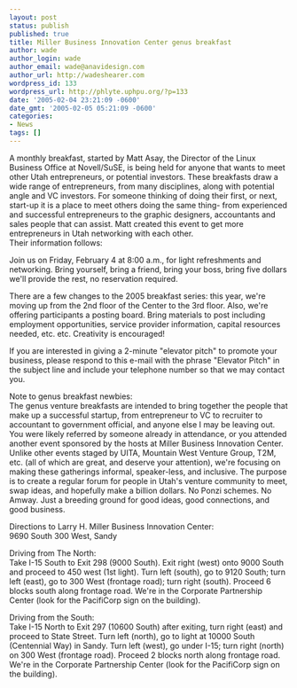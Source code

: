```yaml
---
layout: post
status: publish
published: true
title: Miller Business Innovation Center genus breakfast
author: wade
author_login: wade
author_email: wade@anavidesign.com
author_url: http://wadeshearer.com
wordpress_id: 133
wordpress_url: http://phlyte.uphpu.org/?p=133
date: '2005-02-04 23:21:09 -0600'
date_gmt: '2005-02-05 05:21:09 -0600'
categories:
- News
tags: []
---
```

<p>A monthly breakfast, started by Matt Asay, the Director of the Linux Business Office at  Novell/SuSE, is being held for anyone that wants to meet other Utah entrepreneurs, or potential investors. These breakfasts draw a wide range of entrepreneurs, from many disciplines, along with potential angle and VC investors. For someone thinking of doing their first, or next, start-up it is a place to meet others doing the same thing- from experienced and successful entrepreneurs to the graphic designers, accountants and sales people that can assist. Matt created this event to get more entrepreneurs in Utah networking with each other.<br />
Their information follows:</p>
<p>Join us on Friday, February 4 at 8:00 a.m., for light refreshments and networking. Bring yourself, bring a friend, bring your boss, bring five dollars   we'll provide the rest, no reservation required.</p>
<p>There are a few changes to the 2005 breakfast series:  this year, we're moving up from the 2nd floor of the Center to the 3rd floor.  Also, we're offering participants a posting board.  Bring materials to post including employment opportunities, service provider information, capital resources needed, etc. etc.  Creativity is encouraged!</p>
<p>If you are interested in giving a 2-minute "elevator pitch" to promote your business, please respond to this e-mail with the phrase "Elevator Pitch" in the subject line and include your telephone number so that we may contact you. </p>
<p>Note to genus breakfast newbies:<br />
The genus venture breakfasts are intended to bring together the people that make up a successful startup, from entrepreneur to VC to recruiter to accountant to government official, and anyone else I may be leaving out.  You were likely referred by someone already in attendance, or you attended another event sponsored by the hosts at Miller Business Innovation Center.  Unlike other events staged by UITA, Mountain West Venture Group, T2M, etc. (all of which are great, and deserve your attention), we're focusing on making these gatherings informal, speaker-less, and inclusive.  The purpose is to create a regular forum for people in Utah's venture community to meet, swap ideas, and hopefully make a billion dollars.  No Ponzi schemes.  No Amway.  Just a breeding ground for good ideas, good connections, and good business.</p>
<p>Directions to Larry H. Miller Business Innovation Center:<br />
9690 South 300 West, Sandy</p>
<p>Driving from The North:<br />
Take I-15 South to Exit 298 (9000 South). Exit right (west) onto 9000 South and proceed to 450 west (1st light). Turn left (south), go to 9120 South; turn left (east), go to 300 West (frontage road); turn right (south). Proceed 6 blocks south along frontage road.  We're in the Corporate Partnership Center (look for the PacifiCorp sign on the building).</p>
<p>Driving from the South:<br />
Take I-15 North to Exit 297 (10600 South) after exiting, turn right (east) and proceed to State Street. Turn left (north), go to light at 10000 South (Centennial Way) in Sandy. Turn left (west), go under I-15; turn right (north) on 300 West (frontage road). Proceed 2 blocks north along frontage road.  We're in the Corporate Partnership Center (look for the PacifiCorp sign on the building).</p>
